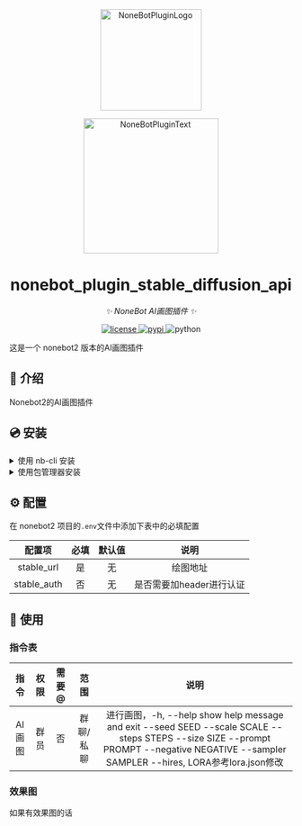 <div align="center">
  <a href="https://v2.nonebot.dev/store"><img src="https://github.com/A-kirami/nonebot-plugin-template/blob/resources/nbp_logo.png" width="180" height="180" alt="NoneBotPluginLogo"></a>
  <br>
  <p><img src="https://github.com/A-kirami/nonebot-plugin-template/blob/resources/NoneBotPlugin.svg" width="240" alt="NoneBotPluginText"></p>
</div>

<div align="center">

# nonebot_plugin_stable_diffusion_api

_✨ NoneBot AI画图插件 ✨_


<a href="./LICENSE">
    <img src="https://img.shields.io/github/license/zmq175/nonebot_plugin_stable_diffusion_api.svg" alt="license">
</a>
<a href="https://pypi.python.org/pypi/nonebot_plugin_stable_diffusion_api">
    <img src="https://img.shields.io/pypi/v/nonebot_plugin_stable_diffusion_api.svg" alt="pypi">
</a>
<img src="https://img.shields.io/badge/python-3.8+-blue.svg" alt="python">

</div>

这是一个 nonebot2 版本的AI画图插件

## 📖 介绍

Nonebot2的AI画图插件

## 💿 安装

<details>
<summary>使用 nb-cli 安装</summary>
在 nonebot2 项目的根目录下打开命令行, 输入以下指令即可安装

    nb plugin install nonebot_plugin_stable_diffusion_api

</details>

<details>
<summary>使用包管理器安装</summary>
在 nonebot2 项目的插件目录下, 打开命令行, 根据你使用的包管理器, 输入相应的安装命令

<details>
<summary>pip</summary>

    pip install nonebot_plugin_stable_diffusion_api
</details>
<details>
<summary>pdm</summary>

    pdm add nonebot_plugin_stable_diffusion_api
</details>
<details>
<summary>poetry</summary>

    poetry add nonebot_plugin_stable_diffusion_api
</details>
<details>
<summary>conda</summary>

    conda install nonebot_plugin_stable_diffusion_api
</details>

打开 nonebot2 项目根目录下的 `pyproject.toml` 文件, 在 `[tool.nonebot]` 部分追加写入

    plugins = ["nonebot_plugin_stable_diffusion_api"]

</details>

## ⚙️ 配置

在 nonebot2 项目的`.env`文件中添加下表中的必填配置

| 配置项 | 必填 | 默认值 | 说明 |
|:-----:|:----:|:----:|:----:|
| stable_url | 是 | 无 | 绘图地址 |
| stable_auth | 否 | 无 | 是否需要加header进行认证 |

## 🎉 使用
### 指令表
| 指令 | 权限 | 需要@ | 范围 | 说明 |
|:-----:|:----:|:----:|:----:|:----:|
| AI画图 | 群员 | 否 | 群聊/私聊 | 进行画图，-h, --help           show help message and exit --seed SEED --scale SCALE  --steps STEPS  --size SIZE  --prompt PROMPT  --negative NEGATIVE  --sampler SAMPLER  --hires, LORA参考lora.json修改|
### 效果图
如果有效果图的话
